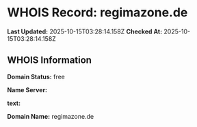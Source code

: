 # WHOIS Record: regimazone.de

**Last Updated:** 2025-10-15T03:28:14.158Z
**Checked At:** 2025-10-15T03:28:14.158Z

## WHOIS Information

**Domain Status:** free

**Name Server:** 

**text:** 

**Domain Name:** regimazone.de

